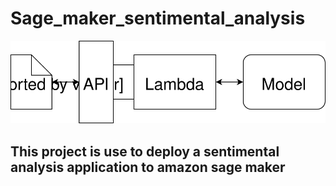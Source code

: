 # Sage_maker_sentimental_analysis
<img src='Web App Diagram.svg'>

## This project is use to deploy a sentimental analysis application to amazon sage maker 
